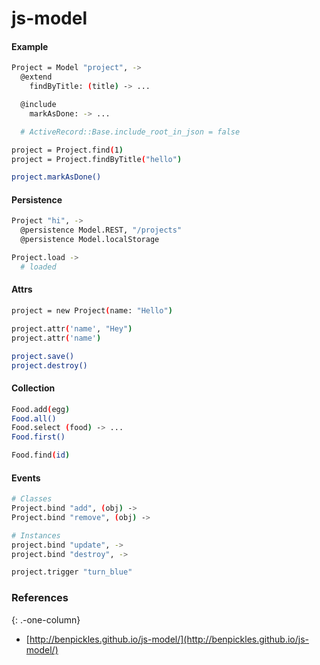 # js-model

#### Example

```bash
Project = Model "project", ->
  @extend
    findByTitle: (title) -> ...

  @include
    markAsDone: -> ...

  # ActiveRecord::Base.include_root_in_json = false
```

```bash
project = Project.find(1)
project = Project.findByTitle("hello")

project.markAsDone()
```

#### Persistence

```bash
Project "hi", ->
  @persistence Model.REST, "/projects"
  @persistence Model.localStorage
```

```bash
Project.load ->
  # loaded
```

#### Attrs

```bash
project = new Project(name: "Hello")

project.attr('name', "Hey")
project.attr('name')

project.save()
project.destroy()
```

#### Collection

```bash
Food.add(egg)
Food.all()
Food.select (food) -> ...
Food.first()
```

```bash
Food.find(id)
```

#### Events

```bash
# Classes
Project.bind "add", (obj) ->
Project.bind "remove", (obj) ->
```

```bash
# Instances
project.bind "update", ->
project.bind "destroy", ->
```

```bash
project.trigger "turn_blue"
```

### References

{: .-one-column}

* [http://benpickles.github.io/js-model/](http://benpickles.github.io/js-model/)
